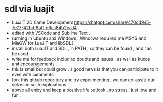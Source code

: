 # sdl via luajit

- LuaJIT 2D Game Development <https://chatgpt.com/share/470cd945-7e27-42bd-8aff-e6ab84b2ead4> .
- edited with VSCode and Sublime Text .
- running in Ubuntu and Windows . Windows required me MSYS and MinGW for LuaJIT and libSDL2.
- install both LuaJIT and SDL , in PATH , so they can be found , and can be used .
- write me for feedback including doubts and issues , as well as kudos and encouragements .
- this is small but could grow . a good news is that you can participate to it even with comments .
- fork this github repository and try experimenting . we can co-assist our-selves in such explorations .
- above all enjoy and keep a positive life outlook . no stress . just love and fun .
